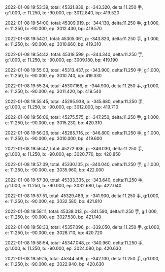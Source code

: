 2022-01-08 19:53:39, total: 45321.839, p: -343.320, delta:11.250 手, g:1.000, e: 11.250, b: -90.000, ep: 3012.840, bp: 419.520

2022-01-08 19:54:00, total: 45309.919, p: -344.130, delta:11.250 手, g:1.000, e: 11.250, b: -90.000, ep: 3012.430, bp: 419.570

2022-01-08 19:54:21, total: 45305.061, p: -343.820, delta:11.250 手, g:1.000, e: 11.250, b: -90.000, ep: 3010.660, bp: 419.310

2022-01-08 19:54:42, total: 45318.599, p: -344.340, delta:11.250 手, g:1.000, e: 11.250, b: -90.000, ep: 3009.180, bp: 419.190

2022-01-08 19:55:03, total: 45313.437, p: -343.900, delta:11.250 手, g:1.000, e: 11.250, b: -90.000, ep: 3010.740, bp: 419.330

2022-01-08 19:55:24, total: 45307.166, p: -344.900, delta:11.250 手, g:1.000, e: 11.250, b: -90.000, ep: 3011.420, bp: 419.540

2022-01-08 19:55:45, total: 45295.938, p: -345.680, delta:11.250 手, g:1.000, e: 11.250, b: -90.000, ep: 3012.000, bp: 419.710

2022-01-08 19:56:06, total: 45275.575, p: -347.250, delta:11.250 手, g:1.000, e: 11.250, b: -90.000, ep: 3015.230, bp: 420.310

2022-01-08 19:56:26, total: 45285.716, p: -346.800, delta:11.250 手, g:1.000, e: 11.250, b: -90.000, ep: 3010.000, bp: 419.600

2022-01-08 19:56:47, total: 45272.636, p: -346.030, delta:11.250 手, g:1.000, e: 11.250, b: -90.000, ep: 3020.770, bp: 420.850

2022-01-08 19:57:09, total: 45330.105, p: -340.040, delta:11.250 手, g:1.000, e: 11.250, b: -90.000, ep: 3035.960, bp: 422.000

2022-01-08 19:57:30, total: 45333.335, p: -343.640, delta:11.250 手, g:1.000, e: 11.250, b: -90.000, ep: 3032.680, bp: 422.040

2022-01-08 19:57:51, total: 45329.489, p: -341.900, delta:11.250 手, g:1.000, e: 11.250, b: -90.000, ep: 3032.580, bp: 421.810

2022-01-08 19:58:11, total: 45338.013, p: -341.590, delta:11.250 手, g:1.000, e: 11.250, b: -90.000, ep: 3027.530, bp: 421.140

2022-01-08 19:58:33, total: 45357.096, p: -339.050, delta:11.250 手, g:1.000, e: 11.250, b: -90.000, ep: 3026.710, bp: 420.720

2022-01-08 19:58:54, total: 45347.048, p: -340.960, delta:11.250 手, g:1.000, e: 11.250, b: -90.000, ep: 3024.080, bp: 420.630

2022-01-08 19:59:15, total: 45344.509, p: -342.100, delta:11.250 手, g:1.000, e: 11.250, b: -90.000, ep: 3022.940, bp: 420.630
